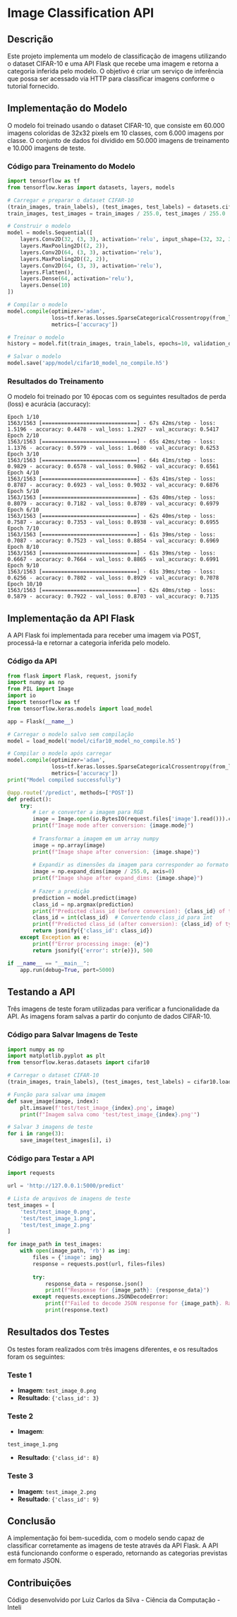 # Image Classification API

## Descrição
Este projeto implementa um modelo de classificação de imagens utilizando o dataset CIFAR-10 e uma API Flask que recebe uma imagem e retorna a categoria inferida pelo modelo. O objetivo é criar um serviço de inferência que possa ser acessado via HTTP para classificar imagens conforme o tutorial fornecido.

## Implementação do Modelo
O modelo foi treinado usando o dataset CIFAR-10, que consiste em 60.000 imagens coloridas de 32x32 pixels em 10 classes, com 6.000 imagens por classe. O conjunto de dados foi dividido em 50.000 imagens de treinamento e 10.000 imagens de teste.

### Código para Treinamento do Modelo
```python
import tensorflow as tf
from tensorflow.keras import datasets, layers, models

# Carregar e preparar o dataset CIFAR-10
(train_images, train_labels), (test_images, test_labels) = datasets.cifar10.load_data()
train_images, test_images = train_images / 255.0, test_images / 255.0

# Construir o modelo
model = models.Sequential([
    layers.Conv2D(32, (3, 3), activation='relu', input_shape=(32, 32, 3)),
    layers.MaxPooling2D((2, 2)),
    layers.Conv2D(64, (3, 3), activation='relu'),
    layers.MaxPooling2D((2, 2)),
    layers.Conv2D(64, (3, 3), activation='relu'),
    layers.Flatten(),
    layers.Dense(64, activation='relu'),
    layers.Dense(10)
])

# Compilar o modelo
model.compile(optimizer='adam',
              loss=tf.keras.losses.SparseCategoricalCrossentropy(from_logits=True),
              metrics=['accuracy'])

# Treinar o modelo
history = model.fit(train_images, train_labels, epochs=10, validation_data=(test_images, test_labels))

# Salvar o modelo
model.save('app/model/cifar10_model_no_compile.h5')
```

### Resultados do Treinamento
O modelo foi treinado por 10 épocas com os seguintes resultados de perda (loss) e acurácia (accuracy):

```plaintext
Epoch 1/10
1563/1563 [==============================] - 67s 42ms/step - loss: 1.5196 - accuracy: 0.4478 - val_loss: 1.2927 - val_accuracy: 0.5417
Epoch 2/10
1563/1563 [==============================] - 65s 42ms/step - loss: 1.1376 - accuracy: 0.5979 - val_loss: 1.0680 - val_accuracy: 0.6253
Epoch 3/10
1563/1563 [==============================] - 64s 41ms/step - loss: 0.9829 - accuracy: 0.6578 - val_loss: 0.9862 - val_accuracy: 0.6561
Epoch 4/10
1563/1563 [==============================] - 63s 41ms/step - loss: 0.8787 - accuracy: 0.6923 - val_loss: 0.9032 - val_accuracy: 0.6876
Epoch 5/10
1563/1563 [==============================] - 63s 40ms/step - loss: 0.8079 - accuracy: 0.7182 - val_loss: 0.8789 - val_accuracy: 0.6979
Epoch 6/10
1563/1563 [==============================] - 62s 40ms/step - loss: 0.7587 - accuracy: 0.7353 - val_loss: 0.8938 - val_accuracy: 0.6955
Epoch 7/10
1563/1563 [==============================] - 61s 39ms/step - loss: 0.7087 - accuracy: 0.7523 - val_loss: 0.8854 - val_accuracy: 0.6969
Epoch 8/10
1563/1563 [==============================] - 61s 39ms/step - loss: 0.6667 - accuracy: 0.7664 - val_loss: 0.8865 - val_accuracy: 0.6991
Epoch 9/10
1563/1563 [==============================] - 61s 39ms/step - loss: 0.6256 - accuracy: 0.7802 - val_loss: 0.8929 - val_accuracy: 0.7078
Epoch 10/10
1563/1563 [==============================] - 62s 40ms/step - loss: 0.5879 - accuracy: 0.7922 - val_loss: 0.8703 - val_accuracy: 0.7135
```

## Implementação da API Flask
A API Flask foi implementada para receber uma imagem via POST, processá-la e retornar a categoria inferida pelo modelo.

### Código da API
```python
from flask import Flask, request, jsonify
import numpy as np
from PIL import Image
import io
import tensorflow as tf
from tensorflow.keras.models import load_model

app = Flask(__name__)

# Carregar o modelo salvo sem compilação
model = load_model('model/cifar10_model_no_compile.h5')

# Compilar o modelo após carregar
model.compile(optimizer='adam',
              loss=tf.keras.losses.SparseCategoricalCrossentropy(from_logits=True),
              metrics=['accuracy'])
print("Model compiled successfully")

@app.route('/predict', methods=['POST'])
def predict():
    try:
        # Ler e converter a imagem para RGB
        image = Image.open(io.BytesIO(request.files['image'].read())).convert('RGB').resize((32, 32))
        print(f"Image mode after conversion: {image.mode}")
        
        # Transformar a imagem em um array numpy
        image = np.array(image)
        print(f"Image shape after conversion: {image.shape}")
        
        # Expandir as dimensões da imagem para corresponder ao formato esperado pelo modelo
        image = np.expand_dims(image / 255.0, axis=0)
        print(f"Image shape after expand_dims: {image.shape}")
        
        # Fazer a predição
        prediction = model.predict(image)
        class_id = np.argmax(prediction)
        print(f"Predicted class_id (before conversion): {class_id} of type {type(class_id)}")
        class_id = int(class_id)  # Convertendo class_id para int
        print(f"Predicted class_id (after conversion): {class_id} of type {type(class_id)}")
        return jsonify({'class_id': class_id})
    except Exception as e:
        print(f"Error processing image: {e}")
        return jsonify({'error': str(e)}), 500

if __name__ == "__main__":
    app.run(debug=True, port=5000)
```

## Testando a API
Três imagens de teste foram utilizadas para verificar a funcionalidade da API. As imagens foram salvas a partir do conjunto de dados CIFAR-10.

### Código para Salvar Imagens de Teste
```python
import numpy as np
import matplotlib.pyplot as plt
from tensorflow.keras.datasets import cifar10

# Carregar o dataset CIFAR-10
(train_images, train_labels), (test_images, test_labels) = cifar10.load_data()

# Função para salvar uma imagem
def save_image(image, index):
    plt.imsave(f'test/test_image_{index}.png', image)
    print(f"Imagem salva como 'test/test_image_{index}.png'")

# Salvar 3 imagens de teste
for i in range(3):
    save_image(test_images[i], i)
```

### Código para Testar a API
```python
import requests

url = 'http://127.0.0.1:5000/predict'

# Lista de arquivos de imagens de teste
test_images = [
    'test/test_image_0.png',
    'test/test_image_1.png',
    'test/test_image_2.png'
]

for image_path in test_images:
    with open(image_path, 'rb') as img:
        files = {'image': img}
        response = requests.post(url, files=files)
        
        try:
            response_data = response.json()
            print(f"Response for {image_path}: {response_data}")
        except requests.exceptions.JSONDecodeError:
            print(f"Failed to decode JSON response for {image_path}. Raw response:")
            print(response.text)
```

## Resultados dos Testes
Os testes foram realizados com três imagens diferentes, e os resultados foram os seguintes:

### Teste 1
- **Imagem**: `test_image_0.png`
- **Resultado**: `{'class_id': 3}`

### Teste 2
- **Imagem**:

 `test_image_1.png`
- **Resultado**: `{'class_id': 8}`

### Teste 3
- **Imagem**: `test_image_2.png`
- **Resultado**: `{'class_id': 9}`

## Conclusão
A implementação foi bem-sucedida, com o modelo sendo capaz de classificar corretamente as imagens de teste através da API Flask. A API está funcionando conforme o esperado, retornando as categorias previstas em formato JSON.

## Contribuições
Código desenvolvido por Luiz Carlos da Silva - Ciência da Computação - Inteli

